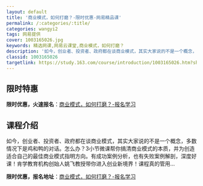 ```yaml
---
layout: default
title: '商业模式，如何打磨？-限时优惠-网易精品课'
permalink: /:categories/:title/
categories: wangyi2
tags: 网易提供
cover: 1003165026.jpg
keywords: 精选网课,网易云课堂,商业模式，如何打磨？
description: '如今，创业者、投资者、政府都在谈商业模式，其实大家说的不是一个概念，多数情况下是鸡和鸭的对话。怎么办？3小节微课帮你搞清'
classid: 1003165026
targetlink: https://study.163.com/course/introduction/1003165026.htm?share=1&shareId=1025206652&utm_campaign=share&utm_medium=iphoneShare&utm_source=&utm_u=1025206652
---
```


## 限时特惠

**限时优惠，火速报名**：[商业模式，如何打磨？-报名学习](https://study.163.com/course/introduction/1003165026.htm?share=1&shareId=1025206652&utm_campaign=share&utm_medium=iphoneShare&utm_source=&utm_u=1025206652)

## 课程介绍

如今，创业者、投资者、政府都在谈商业模式，其实大家说的不是一个概念，多数情况下是鸡和鸭的对话。怎么办？3小节微课帮你搞清商业模式的本质，并为创造适合自己的最佳商业模式指明方向。有成功案例分析，也有失败案例解剖，深度好课！肯学教育机构创始人姚飞教授带你进入创业新境界！课程真的管用…

**限时优惠，报名地址**：[商业模式，如何打磨？-报名学习](https://study.163.com/course/introduction/1003165026.htm?share=1&shareId=1025206652&utm_campaign=share&utm_medium=iphoneShare&utm_source=&utm_u=1025206652)

